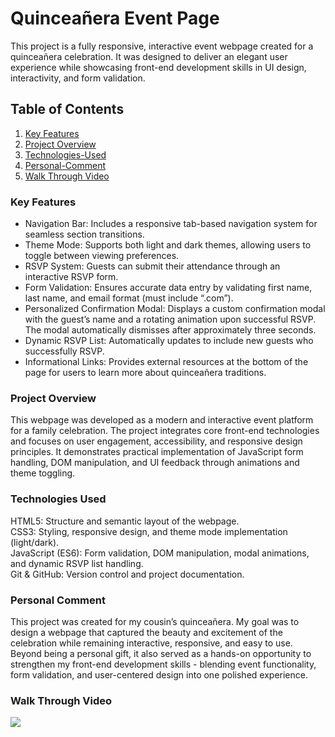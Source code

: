 # Quinceañera Event Page 
This project is a fully responsive, interactive event webpage created for a quinceañera celebration. It was designed to deliver an elegant user experience while showcasing front-end development skills in UI design, interactivity, and form validation.

## Table of Contents

1. [Key Features](#Key-Features)
2. [Project Overview](#Project-Overview)
3. [Technologies-Used](#Technologies-Used)
4. [Personal-Comment](#Personal-Comment)
5. [Walk Through Video](#Walk-Through-Video)

### Key Features
- Navigation Bar: Includes a responsive tab-based navigation system for seamless section transitions.
- Theme Mode: Supports both light and dark themes, allowing users to toggle between viewing preferences.
- RSVP System: Guests can submit their attendance through an interactive RSVP form.
- Form Validation: Ensures accurate data entry by validating first name, last name, and email format (must include “.com”).
- Personalized Confirmation Modal: Displays a custom confirmation modal with the guest’s name and a rotating animation upon successful RSVP. The modal automatically dismisses after approximately three seconds.
- Dynamic RSVP List: Automatically updates to include new guests who successfully RSVP.
- Informational Links: Provides external resources at the bottom of the page for users to learn more about quinceañera traditions.

### Project Overview
This webpage was developed as a modern and interactive event platform for a family celebration. The project integrates core front-end technologies and focuses on user engagement, accessibility, and responsive design principles. It demonstrates practical implementation of JavaScript form handling, DOM manipulation, and UI feedback through animations and theme toggling.

### Technologies Used
HTML5: Structure and semantic layout of the webpage. <br>
CSS3: Styling, responsive design, and theme mode implementation (light/dark).<br>
JavaScript (ES6): Form validation, DOM manipulation, modal animations, and dynamic RSVP list handling. <br>
Git & GitHub: Version control and project documentation. <br>

### Personal Comment
This project was created for my cousin’s quinceañera. My goal was to design a webpage that captured the beauty and excitement of the celebration while remaining interactive, responsive, and easy to use. Beyond being a personal gift, it also served as a hands-on opportunity to strengthen my front-end development skills - blending event functionality, form validation, and user-centered design into one polished experience.

### Walk Through Video
<div>
    <a href="https://www.loom.com/share/db22c74ce1be405f80a4b03406055be5">
    </a>
    <a href="https://www.loom.com/share/db22c74ce1be405f80a4b03406055be5">
      <img style="max-width:300px;" src="https://cdn.loom.com/sessions/thumbnails/db22c74ce1be405f80a4b03406055be5-dc7b1f8c32ad4d49-full-play.gif">
    </a>
  </div>
